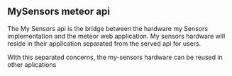 ## MySensors meteor api

The My Sensors api is the bridge between the hardware my Sensors implementation and the meteor web application. My sensors hardware will reside in their
application separated from the served api for users.

With this separated concerns, the my-sensors hardware can be reused in other aplications
